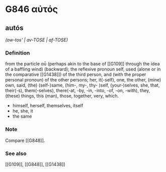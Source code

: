 # G846 αὐτός

## autós

_(ow-tos' | av-TOSE | af-TOSE)_

### Definition

from the particle αὖ (perhaps akin to the base of [[G109]] through the idea of a baffling wind) (backward); the reflexive pronoun self, used (alone or in the comparative [[G1438]]) of the third person, and (with the proper personal pronoun) of the other persons; her, it(-self), one, the other, (mine) own, said, (the) (self-)same, (him-, my-, thy- )self, (your-)selves, she, that, their(-s), them(-selves), there(-at, -by, -in, -into, -of, -on, -with), they, (these) things, this (man), those, together, very, which.

- himself, herself, themselves, itself
- he, she, it
- the same

### Note

Compare [[G848]].

### See also

[[G109]], [[G848]], [[G1438]]

